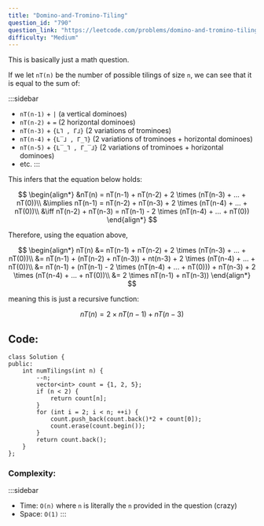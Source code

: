 ```yaml
---
title: "Domino-and-Tromino-Tiling"
question_id: "790"
question_link: "https://leetcode.com/problems/domino-and-tromino-tiling/"
difficulty: "Medium"
---
```


This is basically just a math question. 

If we let `nT(n)` be the number of possible tilings of size `n`,
we can see that it is equal to the sum of:

:::sidebar
- `nT(n-1)` + `|` (a vertical dominoes)
- `nT(n-2)` + `=` (2 horizontal dominoes)
- `nT(n-3)` + `{L⅂ , Γ⅃}` (2 variations of trominoes)
- `nT(n-4)` + `{L‾⅃ , Γ_⅂}` (2 variations of trominoes + horizontal dominoes)
- `nT(n-5)` + `{L‾_⅂ , Γ_‾⅃}` (2 variations of trominoes + horizontal dominoes)
- etc.
:::

This infers that the equation below holds:

$$
\begin{align*}
&nT(n) = nT(n-1) + nT(n-2) + 2 \times (nT(n-3) + ... + nT(0))\\
&\implies nT(n-1) = nT(n-2) + nT(n-3) + 2 \times (nT(n-4) + ... + nT(0))\\
&\iff nT(n-2) + nT(n-3) = nT(n-1) - 2 \times (nT(n-4) + ... + nT(0))
\end{align*}
$$

Therefore, using the equation above,

$$
\begin{align*}
nT(n) &= nT(n-1) + nT(n-2) + 2 \times (nT(n-3) + ... + nT(0))\\
&= nT(n-1) + (nT(n-2) + nT(n-3)) + nt(n-3) + 2 \times (nT(n-4) + ... + nT(0))\\
&= nT(n-1) + (nT(n-1) - 2 \times (nT(n-4) + ... + nT(0))) + nT(n-3) + 2 \times (nT(n-4) + ... + nT(0))\\
&= 2 \times nT(n-1) + nT(n-3))
\end{align*}
$$

meaning this is just a recursive function:

$$
nT(n) = 2 \times nT(n-1) + nT(n-3)
$$


## Code<span>:</span>

```{.cpp}
class Solution {
public:
    int numTilings(int n) {
        --n;
        vector<int> count = {1, 2, 5};
        if (n < 2) {
            return count[n];
        }
        for (int i = 2; i < n; ++i) {
            count.push_back(count.back()*2 + count[0]);
            count.erase(count.begin());
        }
        return count.back();
    }
};
```

### Complexity<span>:</span>

:::sidebar
- Time: `O(n)` where `n` is literally the `n` provided in the question (crazy)
- Space: `O(1)`
:::
